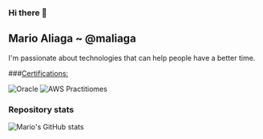 ### Hi there 👋

## Mario Aliaga ~ @maliaga

I'm passionate about technologies that can help people have a better time.

###[Certifications:](https://www.credly.com/users/marioaliaga/badges)

![Oracle](https://images.credly.com/size/140x140/images/d22b55c3-b6c9-484a-a559-6df1e221b136/Oracle-Certification-badge_OC-Associate600X600.png)
![AWS Practitiomes](https://images.credly.com/size/140x140/images/68468004-5a85-4f3b-bc58-590773979486/AWS-CloudPractitioner-2020.png)

### Repository stats

![Mario's GitHub stats](https://github-readme-stats.vercel.app/api?username=maliaga&show_icons=true&theme=algolia)
